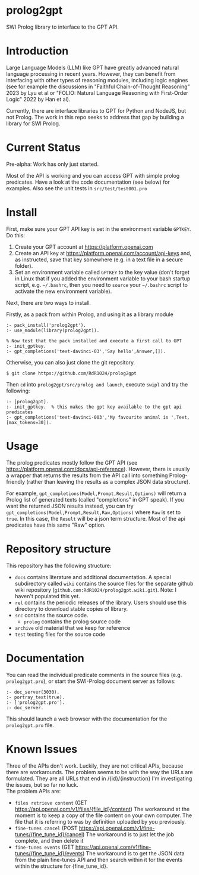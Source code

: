 # prolog2gpt
SWI Prolog library to interface to the GPT API.

# Introduction
Large Language Models (LLM) like GPT have greatly advanced natural language processing in recent years.  However, they can benefit from interfacing with other types of reasoning modules, including logic engines (see for example the discussions in "Faithful Chain-of-Thought Reasoning" 2023 by Lyu et al or "FOLIO: Natural Language Reasoning with First-Order Logic" 2022 by Han et al).

Currently, there are interface libraries to GPT for Python and NodeJS, but not Prolog.  The work in this repo seeks to address that gap by building a library for SWI Prolog.

# Current Status
Pre-alpha: Work has only just started.

Most of the API is working and you can access GPT with simple prolog predicates. Have a look at the code documentation (see below) for examples.  Also see the unit tests in `src/test/test001.pro`

# Install

First, make sure your GPT API key is set in the environment variable `GPTKEY`. Do this:

1. Create your GPT account at https://platform.openai.com
2. Create an API key at https://platform.openai.com/account/api-keys and, as instructed, save that key
   somewhere (e.g. in a text file in a secure folder).
3. Set an environment variable called `GPTKEY` to the key value (don't forget in Linux that if you added the environment variable to your bash startup script, e.g. `~/.bashrc`, then you need to `source` your `~/.bashrc` script to activate the new environment variable).

Next, there are two ways to install.

Firstly, as a pack from within Prolog, and using it as a library module

~~~
:- pack_install('prolog2gpt').
:- use_module(library(prolog2gpt)).

% Now test that the pack installed and execute a first call to GPT
:- init_gptkey.
:- gpt_completions('text-davinci-03','Say hello',Answer,[]).

~~~

Otherwise, you can also just clone the git repository.

~~~
$ git clone https://github.com/RdR1024/prolog2gpt
~~~

Then `cd` into `prolog2gpt/src/prolog and launch`, execute `swipl` and try the following:

~~~
:- [prolog2gpt].
:- init_gptkey.  % this makes the gpt key available to the gpt api predicates
:- gpt_completions('text-davinci-003','My favourite animal is ',Text,[max_tokens=30]).

~~~

# Usage
The prolog predicates mostly follow the GPT API (see https://platform.openai.com/docs/api-reference).  However, there is usually a wrapper that returns the results from the API call into something Prolog-friendly (rather than leaving the results as a complex JSON data structure).

For example, `gpt_completions(Model,Prompt,Result,Options)` will return a Prolog list of generated texts (called "completions" in GPT speak). If you want the returned JSON results instead, you can try 
`gpt_completions(Model,Prompt,Result,Raw,Options)` where `Raw` is set to `true`.  In this case, the `Result` will be a json term structure.  Most of the api predicates have this same "Raw" option.


# Repository structure
This repository has the following structure:

- `docs`     contains literature and additional documentation. A special subdirectory called `wiki` contains the source files for the separate github wiki repository (`github.com:RdR1024/prolog2gpt.wiki.git`). Note: I haven't populated this yet.
- `rel` 	    contains the periodic releases of the library. Users should use this directory to download stable copies of library.
- `src`	    contains the source code.
  - `prolog` contains the prolog source code
- `archive`  old material that we keep for reference
- `test`     testing files for the source code


# Documentation
You can read the individual predicate comments in the source files (e.g. `prolog2gpt.pro`), or start the SWI-Prolog document server as follows:

~~~
:- doc_server(3030).
:- portray_text(true).
:- ['prolog2gpt.pro'].
:- doc_server.
~~~

This should launch a web browser with the documentation for the `prolog2gpt.pro` file.

# Known Issues
Three of the APIs don't work.  Luckily, they are not critical APIs, because there are
workarounds. The problem seems to be with the way the URLs are formulated. They are all
URLs that end in /{id}/{instruction} I'm investigating the issues, but so far no luck.  
The problem APIs are:

* `files retrieve content` (GET https://api.openai.com/v1/files/{file_id}/content)
   The workaround at the moment is to keep a copy of the file content on your own
   computer.  The file that it is referring to was by definition uploaded by you
   previously.
* `fine-tunes cancel` (POST https://api.openai.com/v1/fine-tunes/{fine_tune_id}/cancel)
   The workaround is to just let the job complete, and then delete it
* `fine-tunes events` (GET https://api.openai.com/v1/fine-tunes/{fine_tune_id}/events)
   The workaround is to get the JSON data from the plain fine-tunes API and then search
   within it for the events within the structure for {fine_tune_id}.
